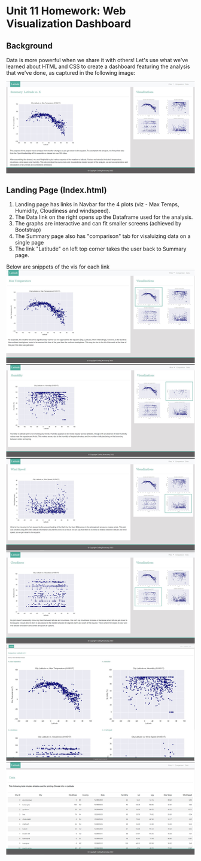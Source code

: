 # Unit 11 Homework: Web Visualization Dashboard 

## Background

Data is more powerful when we share it with others! Let's use what we've learned about HTML and CSS to create a dashboard featuring the analysis that we've done, as captured in the following image:

 ![](https://github.com/harsh-env/web-design-challenge/blob/main/assets/images/Summary_pg.JPG)

## Landing Page (Index.html) 

1. Landing page has links in Navbar for the 4 plots (viz - Max Temps, Humidity, Cloudiness and windspeed). 
2. The Data link on the right opens up the Dataframe used for the analysis. 
3. The graphs are interactive and can fit smaller screens (achieved by Bootstrap)
4. The Summary page also has "comparison" tab for visaluizing data on a single page
5. The link "Latitude" on left top corner takes the user back to Summary page. 

Below are snippets of the vis for each link
![](https://github.com/harsh-env/web-design-challenge/blob/main/assets/images/Max_Temp_pg.JPG)
![](https://github.com/harsh-env/web-design-challenge/blob/main/assets/images/Humidity_pg.JPG)
![](https://github.com/harsh-env/web-design-challenge/blob/main/assets/images/Windspeed_pg.JPG)
![](https://github.com/harsh-env/web-design-challenge/blob/main/assets/images/Cloudiness_pg.JPG)
![](https://github.com/harsh-env/web-design-challenge/blob/main/assets/images/Comparison_pg.JPG)
![](https://github.com/harsh-env/web-design-challenge/blob/main/assets/images/Data_pg.JPG)






